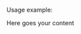 Usage example:

<app-shared-layout>
    <div header-profile>
        <app-shared-header-profile></app-shared-header-profile>
    </div>
    <div content>
        Here goes your content
    </div>
</app-shared-layout>
